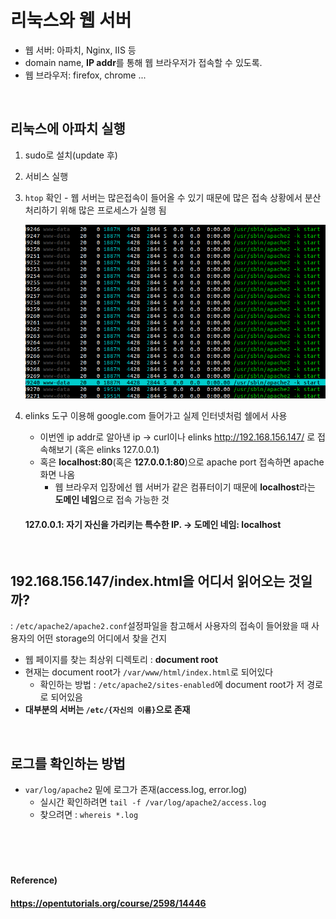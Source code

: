 # 리눅스와 웹 서버

* 웹 서버: 아파치, Nginx, IIS 등
* domain name, **IP addr**를 통해 웹 브라우저가 접속할 수 있도록.
* 웹 브라우저: firefox, chrome ...

<br>

## 리눅스에 아파치 실행

1. sudo로 설치(update 후)

2. 서비스 실행

3. `htop` 확인 - 웹 서버는 많은접속이 들어올 수 있기 때문에 많은 접속 상황에서 분산 처리하기 위해 많은 프로세스가 실행 됨

   <img src="./images/htop.png" style="zoom:80%;" /> 

   

4. elinks 도구 이용해 google.com 들어가고 실제 인터넷처럼 쉘에서 사용 

   * 이번엔 ip addr로 알아낸 ip -> curl이나 elinks http://192.168.156.147/ 로 접속해보기 (혹은 elinks 127.0.0.1)
   * 혹은 **localhost:80**(혹은 **127.0.0.1:80**)으로 apache port 접속하면 apache 화면 나옴
     * 웹 브라우저 입장에선 웹 서버가 같은 컴퓨터이기 때문에 **localhost**라는 **도메인 네임**으로 접속 가능한 것

   #### 127.0.0.1: 자기 자신을 가리키는 특수한 IP. -> 도메인 네임: localhost

<br>

## 192.168.156.147/index.html을 어디서 읽어오는 것일까?

: `/etc/apache2/apache2.conf`설정파일을 참고해서 사용자의 접속이 들어왔을 때 사용자의 어떤 storage의 어디에서 찾을 건지

* 웹 페이지를 찾는 최상위 디렉토리 : **document root**
* 현재는 document root가  `/var/www/html/index.html`로 되어있다
  * 확인하는 방법 : `/etc/apache2/sites-enabled`에 document root가 저 경로로 되어있음
* **대부분의 서버는 `/etc/{자신의 이름}`으로 존재**

<br>

## 로그를 확인하는 방법

* `var/log/apache2` 밑에 로그가 존재(access.log, error.log)
  * 실시간 확인하려면 `tail -f /var/log/apache2/access.log`
  * 찾으려면 : `whereis *.log`

<br>

#### <br>

#### Reference)

#### https://opentutorials.org/course/2598/14446